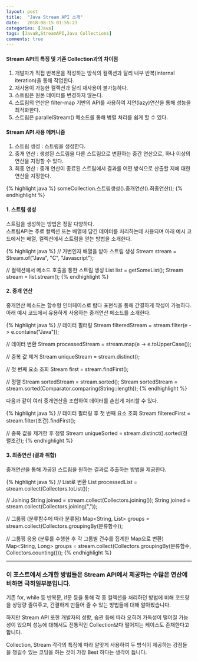 ```yaml
---
layout: post
title:  "Java Stream API 소개"
date:   2018-08-15 01:55:23
categories: [Java]
tags: [Java8,StreamAPI,Java Collections]
comments: true
---
```

#### Stream API의 특징 및 기존 Collection과의 차이점
1. 개발자가 직접 반복문을 작성하는 방식의 컬렉션과 달리 내부 반복(internal iteration)을 통해 작업한다.
2. 재사용이 가능한 컬렉션과 달리 재사용이 불가능하다.
3. 스트림은 원본 데이터를 변경하지 않는다.
4. 스트림의 연산은 filter-map 기반의 API를 사용하여 지연(lazy)연산을 통해 성능을 최적화한다.
5. 스트림은 parallelStream() 메소드를 통해 병렬 처리를 쉽게 할 수 있다.

#### Stream API 사용 메커니즘
1. 스트림 생성 : 스트림을 생성한다.
2. 중개 연산 : 생성된 스트림을 다른 스트림으로 변환하는 중간 연산으로, 하나 이상의 연산을 지정할 수 있다.
3. 최종 연산 : 중개 연산이 종료된 스트림에서 결과를 어떤 방식으로 산출할 지에 대한 연산을 지정한다.

{% highlight java %}
someCollection.스트림생성().중개연산().최종연산();
{% endhighlight %}

#### 1. 스트림 생성
스트림을 생성하는 방법은 정말 다양하다.  
스트림API는 주로 컬렉션 또는 배열에 담긴 데이터를 처리하는데 사용되며 아래 예시 코드에서는 배열, 컬렉션에서 스트림을 얻는 방법을 소개한다.  

{% highlight java %}
// 가변인자 배열을 받아 스트림 생성
Stream<String> stream = Stream.of("Java", "C", "Javascript");

// 컬렉션에서 메소드 호출을 통한 스트림 생성
List<String> list = getSomeList();
Stream<String> stream = list.stream();
{% endhighlight %}

#### 2. 중개 연산
중개연산 메소드는 함수형 인터페이스로 람다 표현식을 통해 간결하게 작성이 가능하다.  
아래 예시 코드에서 유용하게 사용하는 중개연산 메소드를 소개한다.  

{% highlight java %}
// 데이터 필터링
Stream<String> filteredStream = stream.filter(e -> e.contains("Java"));

// 데이터 변환
Stream<String> processedStream = stream.map(e -> e.toUpperCase());

// 중복 값 제거
 Stream<String> uniqueStream = stream.distinct();

// 첫 번째 요소 조회
Stream<String> first = stream.findFirst();

// 정렬
Stream<String> sortedStream = stream.sorted();
Stream<String> sortedStream = stream.sorted(Comparator.comparing(String::length));
{% endhighlight %}

다음과 같이 여러 중개연산을 조합하여 데이터를 손쉽게 처리할 수 있다.

{% highlight java %}
// 데이터 필터링 후 첫 번째 요소 조회
Stream<String> filteredFirst = stream.filter(조건).findFirst();

// 중복 값을 제거한 후 정렬
Stream<String> uniqueSorted = stream.distinct().sorted(정렬조건);
{% endhighlight %}

#### 3. 최종연산 (결과 취합)
중개연산을 통해 가공된 스트림을 원하는 결과로 추출하는 방법을 제공한다.

{% highlight java %}
// List로 변환
List<String> processedList = stream.collect(Collectors.toList());

// Joining
String joined = stream.collect(Collectors.joining());
String joined = stream.collect(Collectors.joining(","));

// 그룹핑 (분류함수에 따라 분류됨)
Map<String, List<String>> groups = stream.collect(Collectors.groupingBy(분류함수));

// 그룹핑 응용 (분류를 수행한 후 각 그룹별 건수를 집계한 Map으로 변환)
Map<String, Long> groups = stream.collect(Collectors.groupingBy(분류함수, Collectors.counting()));
{% endhighlight %}

----
### 이 포스트에서 소개한 방법들은 Stream API에서 제공하는 수많은 연산에 비하면 극히일부분입니다.  
기존 for, while 등 반복문, if문 등을 통해 각 종 컬렉션을 처리하던 방법에 비해 코드량을 상당량 줄여주고, 간결하게 만들어 줄 수 있는 방법들에 대해 알아봤습니다.  

하지만 Stream API 또한 개발자의 성향, 습관 등에 따라 오히려 가독성이 떨어질 가능성이 있으며 성능에 대해서도 전통적인 Collection보다 떨어지는 케이스도 존재한다고 합니다.  

Collection, Stream 각각의 특징에 따라 알맞게 사용하여 두 방식이 제공하는 강점들을 챙길수 있는 코딩을 하는 것이 가장 Best 하다는 생각이 듭니다.  
